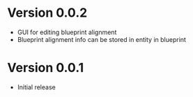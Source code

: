 Version 0.0.2
=============
- GUI for editing blueprint alignment
- Blueprint alignment info can be stored in entity in blueprint

Version 0.0.1
=============
- Initial release
